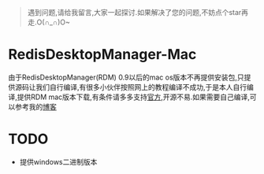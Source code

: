> 遇到问题,请给我留言,大家一起探讨.如果解决了您的问题,不妨点个star再走.O(∩_∩)O~

# RedisDesktopManager-Mac
由于RedisDesktopManager(RDM) 0.9以后的mac os版本不再提供安装包,只提供源码让我们自行编译,有很多小伙伴按照网上的教程编译不成功,于是本人自行编译,提供RDM mac版本下载,有条件请多多支持[官方](https://redisdesktop.com/subscribe),开源不易.如果需要自己编译,可以参考我的[博客](https://onew.me/2018/03/29/mac-compile-RDM/)

# TODO

* 提供windows二进制版本
